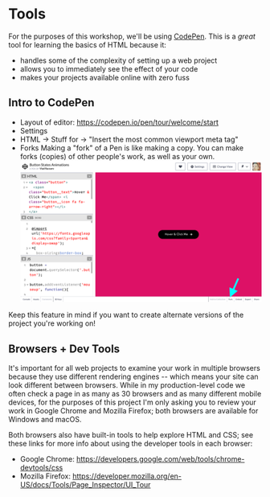# Tools

For the purposes of this workshop, we'll be using [CodePen](codepen.io/). This is a _great_ tool for learning the basics of HTML because it:

- handles some of the complexity of setting up a web project
- allows you to immediately see the effect of your code
- makes your projects available online with zero fuss 

## Intro to CodePen

- Layout of editor: https://codepen.io/pen/tour/welcome/start 
- Settings
 - HTML -> Stuff for <head> -> "Insert the most common viewport meta tag"
- Forks
Making a "fork" of a Pen is like making a copy. You can make forks (copies) of other people's work, as well as  your own.
![Screenshot of CodePen Editor pointing out the Fork button](img/codepen-fork.png)

Keep this feature in mind if you want to create alternate versions of the project you're working on!

## Browsers + Dev Tools

It's important for all web projects to examine your work in multiple browsers because they use different rendering engines -- which means your site can look different between browsers. While in my production-level code we often check a page in as many as 30 browsers and as many different mobile devices, for the purposes of this project I'm only asking you to review your work in Google Chrome and Mozilla Firefox; both browsers are available for Windows and macOS.

Both browsers also have built-in tools to help explore HTML and CSS; see these links for more info about using the developer tools in each browser:

- Google Chrome: https://developers.google.com/web/tools/chrome-devtools/css
- Mozilla Firefox: https://developer.mozilla.org/en-US/docs/Tools/Page_Inspector/UI_Tour
